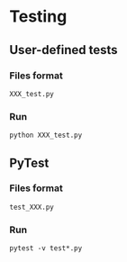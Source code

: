 # Testing

## User-defined tests

### Files format

```
XXX_test.py
```

### Run

```
python XXX_test.py
```

## PyTest

### Files format

```
test_XXX.py
```

### Run

```
pytest -v test*.py
```
